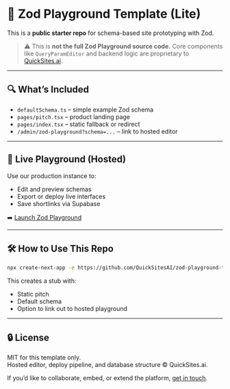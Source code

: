 # 🧪 Zod Playground Template (Lite)

This is a **public starter repo** for schema-based site prototyping with Zod.

> ⚠️ This is **not the full Zod Playground source code.** Core components like `QueryParamEditor` and backend logic are proprietary to [QuickSites.ai](https://quicksites.ai).

---

## 🔍 What’s Included

- `defaultSchema.ts` – simple example Zod schema
- `pages/pitch.tsx` – product landing page
- `pages/index.tsx` – static fallback or redirect
- `/admin/zod-playground?schema=...` – link to hosted editor

---

## 🧭 Live Playground (Hosted)

Use our production instance to:

- Edit and preview schemas
- Export or deploy live interfaces
- Save shortlinks via Supabase

➡️ [Launch Zod Playground](https://quicksites.ai/admin/zod-playground)

---

## 🛠️ How to Use This Repo

```bash
npx create-next-app -e https://github.com/QuickSitesAI/zod-playground-template your-project
```

This creates a stub with:

- Static pitch
- Default schema
- Option to link out to hosted playground

---

## 🔒 License

MIT for this template only.  
Hosted editor, deploy pipeline, and database structure © QuickSites.ai.

If you’d like to collaborate, embed, or extend the platform, [get in touch](https://quicksites.ai/contact).
